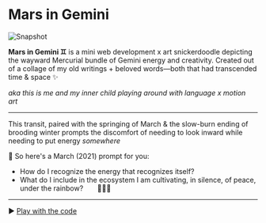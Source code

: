 # Mars in Gemini

![Snapshot](https://user-images.githubusercontent.com/60398789/111012680-d946cd00-836a-11eb-866f-1a7fe662fdc8.png)

**Mars in Gemini ♊** is a mini web development x art snickerdoodle depicting the wayward Mercurial bundle of Gemini energy and creativity. Created out of a collage of my old writings + beloved words—both that had transcended time & space ✨⠀

*aka this is me and my inner child playing around with language x motion art*⠀

---

This transit, paired with the springing of March & the slow-burn ending of brooding winter prompts the discomfort of needing to look inward while needing to put energy *somewhere*

💌 So here's a March (2021) prompt for you:⠀
- How do I recognize the energy that recognizes itself? 
- What do I include in the ecosystem I am cultivating, in silence, of peace, under the rainbow?⠀
⠀
🧿🧿🧿

---

▶️ [Play with the code](https://codepen.io/jomiapangilinan/pen/xxRJpKv)
